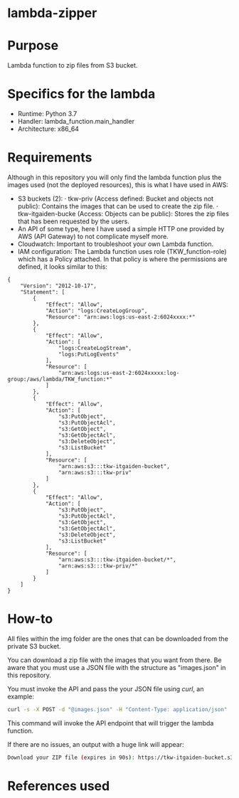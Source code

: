 # lambda-zipper

# Purpose
Lambda function to zip files from S3 bucket.

# Specifics for the lambda

- Runtime: Python 3.7
- Handler: lambda_function.main_handler
- Architecture: x86_64
# Requirements

Although in this repository you will only find the lambda function plus the images used (not the deployed resources), this is what I have used in AWS:

- S3 buckets (2): 
    · tkw-priv (Access defined: Bucket and objects not public): Contains the images that can be used to create the zip file.
    · tkw-itgaiden-bucke (Access: Objects can be public): Stores the zip files that has been requested by the users.
- An API of some type, here I have used a simple HTTP one provided by AWS (API Gateway) to not complicate myself more.
- Cloudwatch: Important to troubleshoot your own Lambda function.
- IAM configuration:
The Lambda function uses role (TKW_function-role) which has a Policy attached.
In that policy is where the permissions are defined, it looks similar to this:

```
{
    "Version": "2012-10-17",
    "Statement": [
        {
            "Effect": "Allow",
            "Action": "logs:CreateLogGroup",
            "Resource": "arn:aws:logs:us-east-2:6024xxxx:*"
        },
        {
            "Effect": "Allow",
            "Action": [
                "logs:CreateLogStream",
                "logs:PutLogEvents"
            ],
            "Resource": [
                "arn:aws:logs:us-east-2:6024xxxxx:log-group:/aws/lambda/TKW_function:*"
            ]
        },
        {
            "Effect": "Allow",
            "Action": [
                "s3:PutObject",
                "s3:PutObjectAcl",
                "s3:GetObject",
                "s3:GetObjectAcl",
                "s3:DeleteObject",
                "s3:ListBucket"
            ],
            "Resource": [
                "arn:aws:s3:::tkw-itgaiden-bucket",
                "arn:aws:s3:::tkw-priv"
            ]
        },
        {
            "Effect": "Allow",
            "Action": [
                "s3:PutObject",
                "s3:PutObjectAcl",
                "s3:GetObject",
                "s3:GetObjectAcl",
                "s3:DeleteObject",
                "s3:ListBucket"
            ],
            "Resource": [
                "arn:aws:s3:::tkw-itgaiden-bucket/*",
                "arn:aws:s3:::tkw-priv/*"
            ]
        }
    ]
}
```
# How-to

All files within the img folder are the ones that can be downloaded from the private S3 bucket.

You can download a zip file with the images that you want from there. Be aware that you must use a JSON file with the structure as "images.json" in this repository.



You must invoke the API and pass the your JSON file using *curl*, an example:

``` bash
curl -s -X POST -d "@images.json" -H "Content-Type: application/json"  https://2mbfznw9f7.execute-api.us-east-2.amazonaws.com/
```

This command will invoke the API endpoint that will trigger the lambda function.

If there are no issues, an output with a huge link will appear:

``` bash
Download your ZIP file (expires in 90s): https://tkw-itgaiden-bucket.s3.amazonaws.com/gpu65mqth.zip?X-Amz-Algorithm=AWS4-HMAC-SHA256&X-Amz-Credential=ASIAYYQ7G3ETA5HW6UOY%2F20211106%2Fus-east-2%2Fs3%2Faws4_request&X-Amz-Date=20211106T152703Z&X-Amz-Expires=90&X-Amz-SignedHeaders=host&X-Amz-Security-Token=IQoJb3JpZ2luX2VjEOf%2F%2F%2F%2F%2F%2F%2F%2F%2F%2FwEaCXVzLWVhc3QtMiJHMEUCIQDfu6mCe76ocBUxG%2BCCEGsjFRfgCFrUnoUb4UZpLAIQqwIgAdu8c5zKOqFMNvcfb0cLcQoB9f0%2Fyv9rTZrilclYKioqmgIIkP%2F%2F%2F%2F%2F%2F%2F%2F%2F%2FARAAGgw2MDI0MzQ2MjM3ODIiDIg71txLcZL5YxbbjiruASsyiZyV%2BHVOJu9Nh%2B%2BPnZTKKvB1kFyHa1KvTRyzwL409vQb1Y47PHOM1ucmfCciE4QrceW8NGpKroUWnRBg%2FyyX4uH4varkZfT1qzocIae1PROfO%2FuNQB3YgcrBP61m3OHRodMZ06kpbm0CkcRnO6Sn6Fv22dTGmj5C0sbOoP1Dupfhv6hUEml0rZqXRu9h5BI6UBfrowVi0mxURdGdOKBua%2BV49sBZFUnuQh9dgow9%2BYry8Z0YSqqQJG7PaDuetMjSIQ7xNbOuTfMMkyChdCMnV3qZRSpFkOiBtvFAF8rD9skklVxbdbvBcMDwJ4AwqbqajAY6mgGnhm9sNiNNHPcpiDiPrB%2B%2BLx1ZUmlBE7nbs8UoAKatPqJH%2Brenm6sE72mUqEpQvq7kXkhrcWNjMfFiHmA5IBUS7H9vr7ll6SuAbgLbfr7e6IEyRRdZL%2FW9man4RkQGsHE1smB9PoV1X9RjiTN1ILsTZEkQI%2FJLfKFaKphIp9dFePrTAXaSTcMYrMP9ppNrpyLD2ha7Su%2FwQzdw&X-Amz-Signature=57bca034cc06c2a3b7f9e5cebb86b54aa79e20a67c252759511dede107b0932c 
```

# References used

